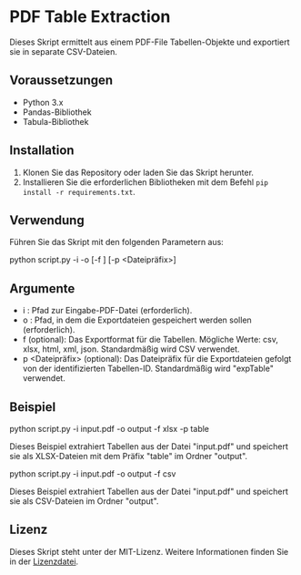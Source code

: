 # PDF Table Extraction

Dieses Skript ermittelt aus einem PDF-File Tabellen-Objekte und exportiert sie in separate CSV-Dateien.

## Voraussetzungen

- Python 3.x
- Pandas-Bibliothek
- Tabula-Bibliothek

## Installation

1. Klonen Sie das Repository oder laden Sie das Skript herunter.
2. Installieren Sie die erforderlichen Bibliotheken mit dem Befehl `pip install -r requirements.txt`.

## Verwendung

Führen Sie das Skript mit den folgenden Parametern aus:

python script.py -i <PDF-Datei> -o <Ausgabepfad> [-f <Exportformat>] [-p <Dateipräfix>]

## Argumente

- i <PDF-Datei>: Pfad zur Eingabe-PDF-Datei (erforderlich).
- o <Ausgabepfad>: Pfad, in dem die Exportdateien gespeichert werden sollen (erforderlich).
- f <Exportformat> (optional): Das Exportformat für die Tabellen. Mögliche Werte: csv, xlsx, html, xml, json. Standardmäßig wird CSV verwendet.
- p <Dateipräfix> (optional): Das Dateipräfix für die Exportdateien gefolgt von der identifizierten Tabellen-ID. Standardmäßig wird "expTable" verwendet.

## Beispiel

python script.py -i input.pdf -o output -f xlsx -p table

Dieses Beispiel extrahiert Tabellen aus der Datei "input.pdf" und speichert sie als XLSX-Dateien mit dem Präfix "table" im Ordner "output".

python script.py -i input.pdf -o output -f csv

Dieses Beispiel extrahiert Tabellen aus der Datei "input.pdf" und speichert sie als CSV-Dateien im Ordner "output".

## Lizenz

Dieses Skript steht unter der MIT-Lizenz. Weitere Informationen finden Sie in der [Lizenzdatei](LICENSE).
